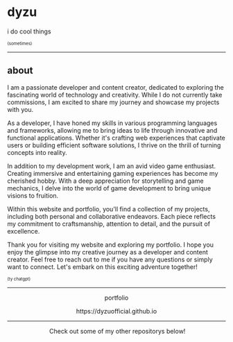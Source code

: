 # dyzu

i do cool things

<sub><sup>(sometimes)</sup></sub>
_________________
## about

I am a passionate developer and content creator, dedicated to exploring the fascinating world of technology and creativity. While I do not currently take commissions, I am excited to share my journey and showcase my projects with you.

As a developer, I have honed my skills in various programming languages and frameworks, allowing me to bring ideas to life through innovative and functional applications. Whether it's crafting web experiences that captivate users or building efficient software solutions, I thrive on the thrill of turning concepts into reality.

In addition to my development work, I am an avid video game enthusiast. Creating immersive and entertaining gaming experiences has become my cherished hobby. With a deep appreciation for storytelling and game mechanics, I delve into the world of game development to bring unique visions to fruition.

Within this website and portfolio, you'll find a collection of my projects, including both personal and collaborative endeavors. Each piece reflects my commitment to craftsmanship, attention to detail, and the pursuit of excellence.

Thank you for visiting my website and exploring my portfolio. I hope you enjoy the glimpse into my creative journey as a developer and content creator. Feel free to reach out to me if you have any questions or simply want to connect. Let's embark on this exciting adventure together!

<sub><sup>(ty chatgpt)</sup></sub>

_________________
<p align="center">
portfolio
</p>
<p align="center">
</p>
<p align="center">
https://dyzuofficial.github.io
</p>


_________________
 
 
 
<p align="center">
&nbsp;Check out some of my other repositorys below!
</p>
&nbsp;
